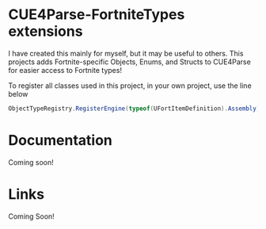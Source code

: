 # CUE4Parse-FortniteTypes extensions

I have created this mainly for myself, but it may be useful to others. This projects adds Fortnite-specific Objects,
Enums, and Structs to CUE4Parse for easier access to Fortnite types!

To register all classes used in this project, in your own project, use the line below

```c#
ObjectTypeRegistry.RegisterEngine(typeof(UFortItemDefinition).Assembly);
```

# Documentation

Coming soon!

# Links

Coming Soon!
